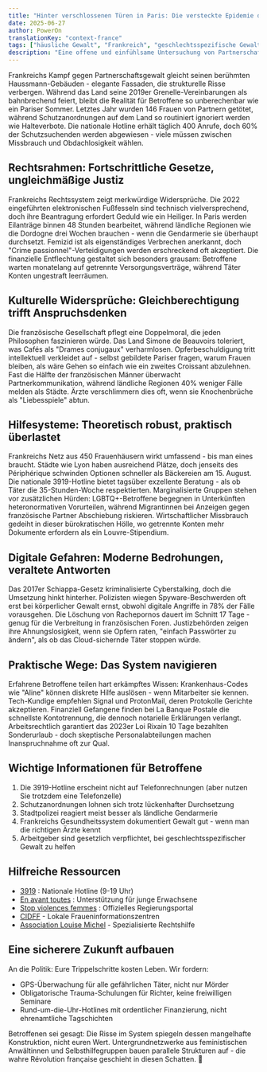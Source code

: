 ```yaml
---
title: "Hinter verschlossenen Türen in Paris: Die versteckte Epidemie der Partnerschaftsgewalt"
date: 2025-06-27
author: PowerOn
translationKey: "context-france"
tags: ["häusliche Gewalt", "Frankreich", "geschlechtsspezifische Gewalt", "gesetzliche Rechte", "Überlebendenunterstützung", "wirtschaftlicher Missbrauch"]
description: "Eine offene und einfühlsame Untersuchung von Partnerschaftsgewalt in Frankreich, die rechtlichen Schutz, kulturelle Herausforderungen und Hilfsangebote für Betroffene mit bedachtem Witz beleuchtet."
---
```


Frankreichs Kampf gegen Partnerschaftsgewalt gleicht seinen berühmten Haussmann-Gebäuden - elegante Fassaden, die strukturelle Risse verbergen. Während das Land seine 2019er Grenelle-Vereinbarungen als bahnbrechend feiert, bleibt die Realität für Betroffene so unberechenbar wie ein Pariser Sommer. Letztes Jahr wurden 146 Frauen von Partnern getötet, während Schutzanordnungen auf dem Land so routiniert ignoriert werden wie Halteverbote. Die nationale Hotline erhält täglich 400 Anrufe, doch 60% der Schutzsuchenden werden abgewiesen - viele müssen zwischen Missbrauch und Obdachlosigkeit wählen.

## Rechtsrahmen: Fortschrittliche Gesetze, ungleichmäßige Justiz

Frankreichs Rechtssystem zeigt merkwürdige Widersprüche. Die 2022 eingeführten elektronischen Fußfesseln sind technisch vielversprechend, doch ihre Beantragung erfordert Geduld wie ein Heiliger. In Paris werden Eilanträge binnen 48 Stunden bearbeitet, während ländliche Regionen wie die Dordogne drei Wochen brauchen - wenn die Gendarmerie sie überhaupt durchsetzt. Femizid ist als eigenständiges Verbrechen anerkannt, doch "Crime passionnel"-Verteidigungen werden erschreckend oft akzeptiert. Die finanzielle Entflechtung gestaltet sich besonders grausam: Betroffene warten monatelang auf getrennte Versorgungsverträge, während Täter Konten ungestraft leerräumen.

## Kulturelle Widersprüche: Gleichberechtigung trifft Anspruchsdenken

Die französische Gesellschaft pflegt eine Doppelmoral, die jeden Philosophen faszinieren würde. Das Land Simone de Beauvoirs toleriert, was Cafés als "Drames conjugaux" verharmlosen. Opferbeschuldigung tritt intellektuell verkleidet auf - selbst gebildete Pariser fragen, warum Frauen bleiben, als wäre Gehen so einfach wie ein zweites Croissant abzulehnen. Fast die Hälfte der französischen Männer überwacht Partnerkommunikation, während ländliche Regionen 40% weniger Fälle melden als Städte. Ärzte verschlimmern dies oft, wenn sie Knochenbrüche als "Liebesspiele" abtun.

## Hilfesysteme: Theoretisch robust, praktisch überlastet

Frankreichs Netz aus 450 Frauenhäusern wirkt umfassend - bis man eines braucht. Städte wie Lyon haben ausreichend Plätze, doch jenseits des Périphérique schwinden Optionen schneller als Bäckereien am 15. August. Die nationale 3919-Hotline bietet tagsüber exzellente Beratung - als ob Täter die 35-Stunden-Woche respektierten. Marginalisierte Gruppen stehen vor zusätzlichen Hürden: LGBTQ+-Betroffene begegnen in Unterkünften heteronormativen Vorurteilen, während Migrantinnen bei Anzeigen gegen französische Partner Abschiebung riskieren. Wirtschaftlicher Missbrauch gedeiht in dieser bürokratischen Hölle, wo getrennte Konten mehr Dokumente erfordern als ein Louvre-Stipendium.

## Digitale Gefahren: Moderne Bedrohungen, veraltete Antworten

Das 2017er Schiappa-Gesetz kriminalisierte Cyberstalking, doch die Umsetzung hinkt hinterher. Polizisten wiegen Spyware-Beschwerden oft erst bei körperlicher Gewalt ernst, obwohl digitale Angriffe in 78% der Fälle vorausgehen. Die Löschung von Rachepornos dauert im Schnitt 17 Tage - genug für die Verbreitung in französischen Foren. Justizbehörden zeigen ihre Ahnungslosigkeit, wenn sie Opfern raten, "einfach Passwörter zu ändern", als ob das Cloud-sichernde Täter stoppen würde.

## Praktische Wege: Das System navigieren

Erfahrene Betroffene teilen hart erkämpftes Wissen: Krankenhaus-Codes wie "Aline" können diskrete Hilfe auslösen - wenn Mitarbeiter sie kennen. Tech-Kundige empfehlen Signal und ProtonMail, deren Protokolle Gerichte akzeptieren. Finanziell Gefangene finden bei La Banque Postale die schnellste Kontotrennung, die dennoch notarielle Erklärungen verlangt. Arbeitsrechtlich garantiert das 2023er Loi Rixain 10 Tage bezahlten Sonderurlaub - doch skeptische Personalabteilungen machen Inanspruchnahme oft zur Qual.

## Wichtige Informationen für Betroffene

1. Die 3919-Hotline erscheint nicht auf Telefonrechnungen (aber nutzen Sie trotzdem eine Telefonzelle)
2. Schutzanordnungen lohnen sich trotz lückenhafter Durchsetzung
3. Stadtpolizei reagiert meist besser als ländliche Gendarmerie
4. Frankreichs Gesundheitssystem dokumentiert Gewalt gut - wenn man die richtigen Ärzte kennt
5. Arbeitgeber sind gesetzlich verpflichtet, bei geschlechtsspezifischer Gewalt zu helfen

## Hilfreiche Ressourcen

- [3919](https://www.solidaritefemmes.org/) : Nationale Hotline (9-19 Uhr)  
- [En avant toutes](https://enavanttoutes.fr/) : Unterstützung für junge Erwachsene  
- [Stop violences femmes](https://www.stop-violences-femmes.gouv.fr/) : Offizielles Regierungsportal  
- [CIDFF](https://www.infofemmes.com/) - Lokale Fraueninformationszentren
- [Association Louise Michel](https://louisemichelassociation.wordpress.com/) - Spezialisierte Rechtshilfe

## Eine sicherere Zukunft aufbauen

An die Politik: Eure Trippelschritte kosten Leben. Wir fordern:
- GPS-Überwachung für alle gefährlichen Täter, nicht nur Mörder
- Obligatorische Trauma-Schulungen für Richter, keine freiwilligen Seminare
- Rund-um-die-Uhr-Hotlines mit ordentlicher Finanzierung, nicht ehrenamtliche Tagschichten

Betroffenen sei gesagt: Die Risse im System spiegeln dessen mangelhafte Konstruktion, nicht euren Wert. Untergrundnetzwerke aus feministischen Anwältinnen und Selbsthilfegruppen bauen parallele Strukturen auf - die wahre Révolution française geschieht in diesen Schatten. 💜
